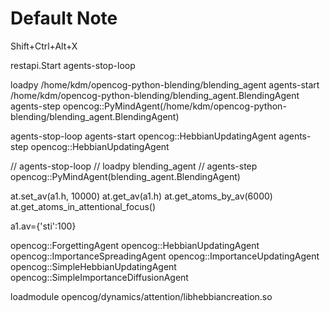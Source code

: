 # Default Note
Shift+Ctrl+Alt+X

restapi.Start
agents-stop-loop

loadpy /home/kdm/opencog-python-blending/blending_agent
agents-start /home/kdm/opencog-python-blending/blending_agent.BlendingAgent
agents-step opencog::PyMindAgent(/home/kdm/opencog-python-blending/blending_agent.BlendingAgent)


agents-stop-loop
agents-start opencog::HebbianUpdatingAgent
agents-step opencog::HebbianUpdatingAgent

// agents-stop-loop
// loadpy blending_agent
// agents-step opencog::PyMindAgent(blending_agent.BlendingAgent)

at.set_av(a1.h, 10000)
at.get_av(a1.h)
at.get_atoms_by_av(6000)
at.get_atoms_in_attentional_focus()

a1.av={'sti':100}


opencog::ForgettingAgent
opencog::HebbianUpdatingAgent
opencog::ImportanceSpreadingAgent
opencog::ImportanceUpdatingAgent
opencog::SimpleHebbianUpdatingAgent
opencog::SimpleImportanceDiffusionAgent

loadmodule opencog/dynamics/attention/libhebbiancreation.so

